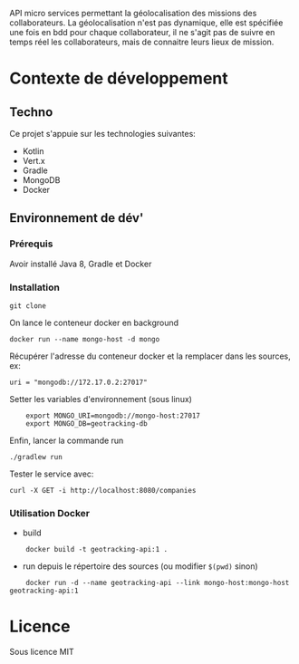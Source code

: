 API micro services permettant la géolocalisation des missions des collaborateurs. La géolocalisation n'est pas dynamique, elle est spécifiée une fois en bdd pour chaque collaborateur, il ne s'agit pas de suivre en temps réel les collaborateurs, mais de connaitre leurs lieux de mission.

# Contexte de développement
## Techno
Ce projet s'appuie sur les technologies suivantes:
* Kotlin
* Vert.x
* Gradle
* MongoDB
* Docker

## Environnement de dév'
### Prérequis
Avoir installé Java 8, Gradle et Docker

### Installation
```
git clone
```

On lance le conteneur docker en background
```
docker run --name mongo-host -d mongo
```

Récupérer l'adresse du conteneur docker et la remplacer dans les sources, ex: 
```
uri = "mongodb://172.17.0.2:27017"
```

Setter les variables d'environnement (sous linux)
```
    export MONGO_URI=mongodb://mongo-host:27017
    export MONGO_DB=geotracking-db
```
 
Enfin, lancer la commande run

```
./gradlew run 
```

Tester le service avec:
```
curl -X GET -i http://localhost:8080/companies
```

### Utilisation Docker
* build
```
    docker build -t geotracking-api:1 .
```

* run depuis le répertoire des sources (ou modifier `$(pwd)` sinon)
```
    docker run -d --name geotracking-api --link mongo-host:mongo-host geotracking-api:1
```


# Licence
Sous licence MIT